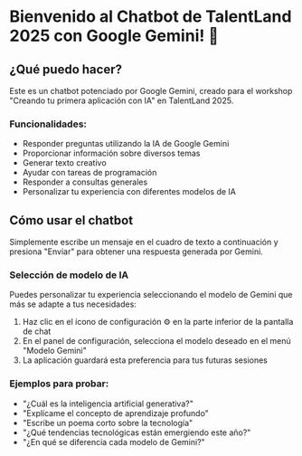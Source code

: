 # Bienvenido al Chatbot de TalentLand 2025 con Google Gemini! 🌟

## ¿Qué puedo hacer?

Este es un chatbot potenciado por Google Gemini, creado para el workshop "Creando tu primera aplicación con IA" en TalentLand 2025.

### Funcionalidades:
- Responder preguntas utilizando la IA de Google Gemini
- Proporcionar información sobre diversos temas
- Generar texto creativo
- Ayudar con tareas de programación
- Responder a consultas generales
- Personalizar tu experiencia con diferentes modelos de IA

## Cómo usar el chatbot

Simplemente escribe un mensaje en el cuadro de texto a continuación y presiona "Enviar" para obtener una respuesta generada por Gemini.

### Selección de modelo de IA

Puedes personalizar tu experiencia seleccionando el modelo de Gemini que más se adapte a tus necesidades:

1. Haz clic en el ícono de configuración ⚙️ en la parte inferior de la pantalla de chat
2. En el panel de configuración, selecciona el modelo deseado en el menú "Modelo Gemini" 
3. La aplicación guardará esta preferencia para tus futuras sesiones

### Ejemplos para probar:
- "¿Cuál es la inteligencia artificial generativa?"
- "Explícame el concepto de aprendizaje profundo"
- "Escribe un poema corto sobre la tecnología"
- "¿Qué tendencias tecnológicas están emergiendo este año?"
- "¿En qué se diferencia cada modelo de Gemini?" 